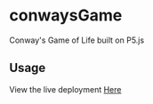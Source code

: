 # conwaysGame

Conway's Game of Life
built on P5.js

## Usage
View the live deployment
[Here](https://quickgameoflife.netlify.app/)

